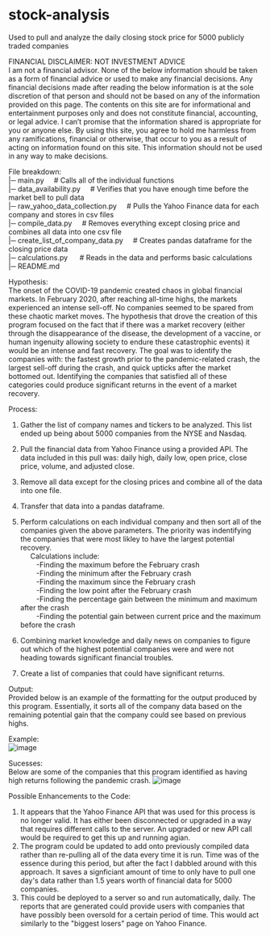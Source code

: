 # stock-analysis
Used to pull and analyze the daily closing stock price for 5000 publicly traded companies

FINANCIAL DISCLAIMER: NOT INVESTMENT ADVICE <br />
I am not a financial advisor. None of the below information should be taken as a form of financial advice or used to make any financial decisions. Any financial decisions made after reading the below information is at the sole discretion of that person and should not be based on any of the information provided on this page. The contents on this site are for informational and entertainment purposes only and does not constitute financial, accounting, or legal advice. I can’t promise that the information shared is appropriate for you or anyone else. By using this site, you agree to hold me harmless from any ramifications, financial or otherwise, that occur to you as a result of acting on information found on this site. This information should not be used in any way to make decisions. 

File breakdown: <br />
|─ main.py                        &nbsp;&nbsp;&nbsp;&nbsp;# Calls all of the individual functions <br />
|─ data_availability.py           &nbsp;&nbsp;&nbsp;&nbsp;# Verifies that you have enough time before the market bell to pull data <br />
|─ raw_yahoo_data_collection.py   &nbsp;&nbsp;&nbsp;&nbsp;# Pulls the Yahoo Finance data for each company and stores in csv files <br />
|─ compile_data.py                &nbsp;&nbsp;&nbsp;&nbsp;# Removes everything except closing price and combines all data into one csv file <br />
|─ create_list_of_company_data.py &nbsp;&nbsp;&nbsp;&nbsp;# Creates pandas dataframe for the closing price data <br />
|─ calculations.py                &nbsp;&nbsp;&nbsp;&nbsp; # Reads in the data and performs basic calculations <br />
|─ README.md <br />

Hypothesis:<br />
The onset of the COVID-19 pandemic created chaos in global financial markets. In February 2020, after reaching all-time highs, the markets experienced an intense sell-off. No companies seemed to be spared from these chaotic market moves. The hypothesis that drove the creation of this program focused on the fact that if there was a market recovery (either through the disappearance of the disease, the development of a vaccine, or human ingenuity allowing society to endure these catastrophic events) it would be an intense and fast recovery. The goal was to identify the companies with: the fastest growth prior to the pandemic-related crash, the largest sell-off during the crash, and quick upticks after the market bottomed out. Identifying the companies that satisfied all of these categories could produce significant returns in the event of a market recovery.

Process: <br />
1) Gather the list of company names and tickers to be analyzed. This list ended up being about 5000 companies from the NYSE and Nasdaq.
2) Pull the financial data from Yahoo Finance using a provided API. The data included in this pull was: daily high, daily low, open price, close price, volume, and adjusted close.
3) Remove all data except for the closing prices and combine all of the data into one file.
4) Transfer that data into a pandas dataframe.
5) Perform calculations on each individual company and then sort all of the companies given the above parameters. The priority was indentifying the companies that were most likley to have the largest potential recovery.<br />
&nbsp;&nbsp;&nbsp;&nbsp; Calculations include:<br />
&nbsp;&nbsp;&nbsp;&nbsp;&nbsp;&nbsp;&nbsp;&nbsp;-Finding the maximum before the February crash<br />
&nbsp;&nbsp;&nbsp;&nbsp;&nbsp;&nbsp;&nbsp;&nbsp;-Finding the minimum after the February crash<br />
&nbsp;&nbsp;&nbsp;&nbsp;&nbsp;&nbsp;&nbsp;&nbsp;-Finding the maximum since the February crash<br />
&nbsp;&nbsp;&nbsp;&nbsp;&nbsp;&nbsp;&nbsp;&nbsp;-Finding the low point after the February crash<br />
&nbsp;&nbsp;&nbsp;&nbsp;&nbsp;&nbsp;&nbsp;&nbsp;-Finding the percentage gain between the minimum and maximum after the crash<br />
&nbsp;&nbsp;&nbsp;&nbsp;&nbsp;&nbsp;&nbsp;&nbsp;-Finding the potential gain between current price and the maximum before the crash<br />

6) Combining market knowledge and daily news on companies to figure out which of the highest potential companies were and were not heading towards significant financial troubles.
7) Create a list of companies that could have significant returns.

Output:<br />
Provided below is an example of the formatting for the output produced by this program. Essentially, it sorts all of the company data based on the remaining potential gain that the company could see based on previous highs.

Example: <br />
![image](https://user-images.githubusercontent.com/41634809/129383877-fb09169d-2921-483b-bd42-67840d503d9d.png)

Sucesses: <br />
Below are some of the companies that this program identified as having high returns following the pandemic crash.
![image](https://user-images.githubusercontent.com/41634809/129398540-a113a9c5-91cf-4d85-8eca-b22590738798.png)


Possible Enhancements to the Code:
1) It appears that the Yahoo Finance API that was used for this process is no longer valid. It has either been disconnected or upgraded in a way that requires different calls to the server. An upgraded or new API call would be required to get this up and running agian.
2) The program could be updated to add onto previously compiled data rather than re-pulling all of the data every time it is run. Time was of the essence during this period, but after the fact I dabbled around with this approach. It saves a signficiant amount of time to only have to pull one day's data rather than 1.5 years worth of financial data for 5000 companies.
3) This could be deployed to a server so and run automatically, daily. The reports that are generated could provide users with companies that have possibly been oversold for a certain period of time. This would act similarly to the "biggest losers" page on Yahoo Finance. 



